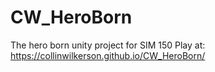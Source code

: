 # CW_HeroBorn
 The hero born unity project for SIM 150
Play at: https://collinwilkerson.github.io/CW_HeroBorn/
